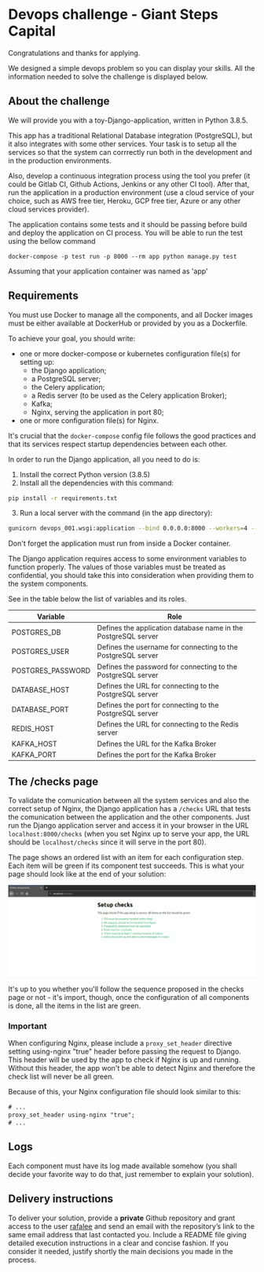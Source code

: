 # Devops challenge - Giant Steps Capital
Congratulations and thanks for applying.

We designed a simple devops problem so you can display your skills.
All the information needed to solve the challenge is displayed below.

## About the challenge

We will provide you with a toy-Django-application, written in Python 3.8.5.

This app has a traditional Relational Database integration (PostgreSQL), but it
also integrates with some other services. Your task is to setup all the
services so that the system can corrrectly run both in the development and in
the production environments.

Also, develop a continuous integration process using the tool you prefer (it
could be Gitlab CI, Github Actions, Jenkins or any other CI tool). After that,
run the application in a production environment (use a cloud service of your
choice, such as AWS free tier, Heroku, GCP free tier, Azure or any other cloud
services provider).

The application contains some tests and it should be passing before build and deploy the application on CI process.
You will be able to run the test using the bellow command

```
docker-compose -p test run -p 8000 --rm app python manage.py test
```

Assuming that your application container was named as 'app'


## Requirements
You must use Docker to manage all the components, and all Docker images must be
either available at DockerHub or provided by you as a Dockerfile.

To achieve your goal, you should write:
- one or more docker-compose or kubernetes configuration file(s) for setting up:
    - the Django application;
    - a PostgreSQL server;
    - the Celery application;
    - a Redis server (to be used as the Celery application Broker);
    - Kafka;
    - Nginx, serving the application in port 80;
- one or more configuration file(s) for Nginx.

It's crucial that the `docker-compose` config file follows the good practices
and that its services respect startup dependencies between each other.

In order to run the Django application, all you need to do is:
1. Install the correct Python version (3.8.5)
2. Install all the dependencies with this command:
```bash
pip install -r requirements.txt
```
3. Run a local server with the command (in the app directory):
```bash
gunicorn devops_001.wsgi:application --bind 0.0.0.0:8000 --workers=4 --reload
```

Don't forget the application must run from inside a Docker container.

The Django application requires access to some environment variables to function
properly. The values of those variables must be treated as confidential, you
should take this into consideration when providing them to the system
components.

See in the table below the list of variables and its roles.

| Variable          | Role                                                                                  |
|-------------------|------------------------------------------------------------------------------------   |
| POSTGRES_DB       | Defines the application database name in the PostgreSQL server                        |
| POSTGRES_USER     | Defines the username for connecting to the PostgreSQL server                          |
| POSTGRES_PASSWORD | Defines the password for connecting to the PostgreSQL server                          |
| DATABASE_HOST     | Defines the URL for connecting to the PostgreSQL server                               |
| DATABASE_PORT     | Defines the port for connecting to the PostgreSQL server                              |
| REDIS_HOST        | Defines the URL for connecting to the Redis server                                    |
| KAFKA_HOST        | Defines the URL for the Kafka Broker                                                  |
| KAFKA_PORT        | Defines the port for the Kafka Broker                                                 |

## The /checks page
To validate the comunication between all the system services and also
the correct setup of Nginx, the Django application has a `/checks` URL that
tests the comunication between the application and the other components. Just
run the Django application server and access it in your browser in the URL
`localhost:8000/checks` (when you set Nginx up to serve your app, the URL should
be `localhost/checks` since it will serve in the port 80).

The page shows an ordered list with an item for each configuration step. Each
item will be green if its component test succeeds. This is what your page should
look like at the end of your solution:

![All items green](all-items-green.png)

It's up to you whether you'll follow the sequence proposed in the checks page or
not - it's import, though, once the configuration of all components is done,
all the items in the list are green.

### Important
When configuring Nginx, please include a `proxy_set_header` directive setting
using-nginx "true" header before passing the request to Django. This header will
be used by the app to check if Nginx is up and running. Without this header, the
app won't be able to detect Nginx and therefore the check list will never be all
green.

Because of this, your Nginx configuration file should look similar to this:
```nginx
# ...
proxy_set_header using-nginx "true";
# ...
```

## Logs
Each component must have its log made available somehow (you shall decide your
favorite way to do that, just remember to explain your solution).

## Delivery instructions
To deliver your solution, provide a **private** Github repository and grant
access to the user [rafalee](https://github.com/rafalee) and send an email with
the repository’s link to the same email address that last contacted you.
Include a README file giving detailed execution instructions in a clear and
concise fashion. If you consider it needed, justify shortly the main decisions
you made in the process.
